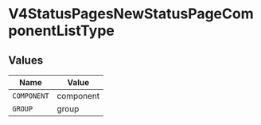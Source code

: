 # V4StatusPagesNewStatusPageComponentListType


## Values

| Name        | Value       |
| ----------- | ----------- |
| `COMPONENT` | component   |
| `GROUP`     | group       |